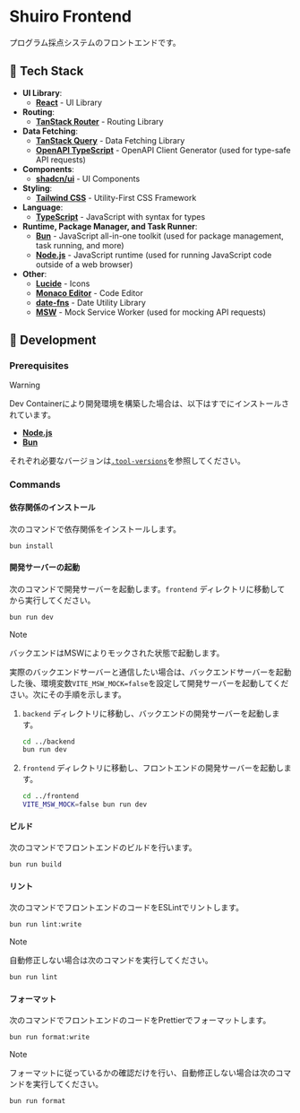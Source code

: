 # Shuiro Frontend

プログラム採点システムのフロントエンドです。

## 🤖 Tech Stack

- **UI Library**:
  - [**React**](https://solidjs.com/) - UI Library
- **Routing**:
  - [**TanStack Router**](https://tanstack.com/router/latest) - Routing Library
- **Data Fetching**:
  - [**TanStack Query**](https://tanstack.com/query/latest) - Data Fetching Library
  - [**OpenAPI TypeScript**](https://openapi-ts.dev/) - OpenAPI Client Generator (used for type-safe API requests)
- **Components**:
  - [**shadcn/ui**](https://ui.shadcn.com/) - UI Components
- **Styling**:
  - [**Tailwind CSS**](https://tailwindcss.com/) - Utility-First CSS Framework
- **Language**:
  - [**TypeScript**](https://www.typescriptlang.org/) - JavaScript with syntax for types
- **Runtime, Package Manager, and Task Runner**:
  - [**Bun**](https://bun.sh/) - JavaScript all-in-one toolkit (used for package management, task running, and more)
  - [**Node.js**](https://nodejs.org/) - JavaScript runtime (used for running JavaScript code outside of a web browser)
- **Other**:
  - [**Lucide**](https://lucide.dev/) - Icons
  - [**Monaco Editor**](https://microsoft.github.io/monaco-editor/) - Code Editor
  - [**date-fns**](https://date-fns.org/) - Date Utility Library
  - [**MSW**](https://mswjs.io/) - Mock Service Worker (used for mocking API requests)

## 🚀 Development

### Prerequisites

> [!warning]
> Dev Containerにより開発環境を構築した場合は、以下はすでにインストールされています。

- [**Node.js**](https://nodejs.org/)
- [**Bun**](https://bun.sh/)

それぞれ必要なバージョンは[`.tool-versions`](../.tool-versions)を参照してください。

### Commands

#### 依存関係のインストール

次のコマンドで依存関係をインストールします。

```sh
bun install
```

#### 開発サーバーの起動

次のコマンドで開発サーバーを起動します。`frontend` ディレクトリに移動してから実行してください。

```sh
bun run dev
```

> [!note]
>
> バックエンドはMSWによりモックされた状態で起動します。
>
> 実際のバックエンドサーバーと通信したい場合は、バックエンドサーバーを起動した後、環境変数`VITE_MSW_MOCK=false`を設定して開発サーバーを起動してください。次にその手順を示します。
>
> 1. `backend` ディレクトリに移動し、バックエンドの開発サーバーを起動します。
>
>    ```sh
>    cd ../backend
>    bun run dev
>    ```
>
> 2. `frontend` ディレクトリに移動し、フロントエンドの開発サーバーを起動します。
>
>    ```sh
>    cd ../frontend
>    VITE_MSW_MOCK=false bun run dev
>    ```

#### ビルド

次のコマンドでフロントエンドのビルドを行います。

```sh
bun run build
```

#### リント

次のコマンドでフロントエンドのコードをESLintでリントします。

```sh
bun run lint:write
```

> [!note]
> 自動修正しない場合は次のコマンドを実行してください。
>
> ```sh
> bun run lint
> ```

#### フォーマット

次のコマンドでフロントエンドのコードをPrettierでフォーマットします。

```sh
bun run format:write
```

> [!note]
>
> フォーマットに従っているかの確認だけを行い、自動修正しない場合は次のコマンドを実行してください。
>
> ```sh
> bun run format
> ```
